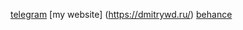 [telegram](https://t.me/qqgstk)
[my website] (https://dmitrywd.ru/)
[behance](https://www.behance.net/qqghst)

